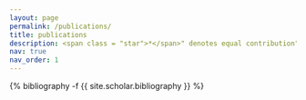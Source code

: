 ```yaml
---
layout: page
permalink: /publications/
title: publications
description: <span class = "star">*</span>" denotes equal contribution"
nav: true
nav_order: 1
---
```

<!-- _pages/publications.md -->
<div class="publications">

{% bibliography -f {{ site.scholar.bibliography }} %}

</div>
